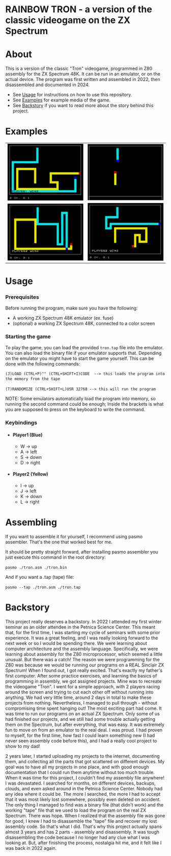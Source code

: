 # RAINBOW TRON - a version of the classic videogame on the ZX Spectrum

# About

This is a version of the classic "Tron" videogame, programmed in Z80 assembly for the ZX Spectrum 48K. It can be run in an emulator, or on the actual device.
The program was first written and assembled in 2022, then disassembled and documented in 2024. 

 * See [Usage](#usage) for instructions on how to use this repository.
 * See [Examples](#examples) for example media of the game.
 * See [Backstory](#backstory) if you want to read more about the story behind this project.

# Examples

<table>
    <tbody>
        <tr>
            <td align="center">
                <img src="media/p1_wins_wall.png" alt="player1_wins_wall" style="width:100%">
            </td>
            <td align="center">
                <img src="media/start.png" alt="start" style="width:100%">
            </td align="center">
        </tr>
        <tr>
            <td align="center">
                <img src="media/p2_wins.png" alt="player2_wins_cut" style="width:100%">
            </td>
            <td align="center">
                <img src="media/p2_wins_wall.png" alt="player2_wins_wall" style="width:100%">
            </td align="center">
        </tr>
    </tbody>
<table>

# Usage

### Prerequisites
Before running the program, make sure you have the following:

* A working ZX Spectrum 48K emulator (ex. fuse)
* (optional) a working ZX Spectrum 48K, connected to a color screen

### Starting the game

To play the game, you can load the provided `tron.tap` file into the emulator.
You can also load the binary file if your emulator supports that.
Depending on the emulator you might have to start the game yourself. This can be done with the following commands:
```
(J)LOAD (CTRL+P)"" (CTRL+SHIFT+I)CODE  --> this loads the program into the memory from the tape

(T)RANDOMIZE (CTRL+SHIFT+L)USR 32768 --> this will run the program
```
NOTE: Some emulators automatically load the program into memory, so running the second command could be enough; Inside the brackets is what you are supposed to press on the keyboard to write the command.

### Keybindings
* #### Player1 (Blue)
  * W -> up
  * A -> left
  * S -> down
  * D -> right
* #### Player2 (Yellow)
  * I -> up
  * J -> left
  * K -> down
  * L -> right

# Assembling

If you want to assemble it for yourself, I recommend using pasmo assembler. That's the one that worked best for me.

It should be pretty straight forward, after installing pasmo assembler you just execute this command in the root directory: 

```pasmo ./tron.asm ./tron.bin```

And if you want a .tap (tape) file:

```pasmo --tap ./tron.asm ./tron.tap```
 
# Backstory

This project really deserves a backstory. In 2022 I attended my first winter seminar as an older attendee in the Petnica Science Center. This meant that, for the first time, I was starting my cycle of seminars with some prior experience. It was a great feeling, and I was really looking forward to the next week or so I would be spending there. We were learning about computer architecture and the assembly language. Specifically, we were learning about assembly for the Z80 microprocessor, which seemed a little unusual. But there was a catch! The reason we were programming for the Z80 was because we would be running our programs on a REAL Sinclair ZX Spectrum! When I found out, I got really excited. That's exactly my father's first computer. After some practice exercises, and learning the basics of programming in assembly, we got assigned projects. Mine was to recreate the videogame "Tron". I went for a simple approach, with 2 players racing around the screen and trying to cut each other off without running into anything. We had very little time, around 2 days in total to make these projects from nothing. Nevertheless, I managed to pull through - without compromising time spent hanging out! The most exciting part had come. It was time to run our programs on an actual ZX Spectrum. Only some of us had finished our projects, and we still had some trouble actually getting them on the Spectrum, but after everything, that was easy. It was extremely fun to move on from an emulator to the real deal. I was proud. I had proven to myself, for the first time, how fast I could learn something new (I had never seen assembly code before this), and I had a really cool project to show to my dad!

2 years later, I started uploading my projects to the internet, documenting them, and collecting all the parts that got scattered on different devices. My goal was to have all my projects in one place, and with good enough documentation that I could run them anytime without too much trouble. When it was time for this project, I couldn't find my assembly file anywhere! I was devastated. I searched for months, on different devices, backups, clouds, and even asked around in the Petnica Science Center. Nobody had any idea where it could be. The more I searched, the more I had to accept that it was most likely lost somewhere, possibly even deleted on accident. The only thing I managed to find was a binary file (that didn't work) and the working "tape" file that we used to load the program on the real ZX Spectrum. There was hope. When I realized that the assembly file was gone for good, I knew I had to disassemble the "tape" file and recover my lost assembly code. So that's what I did. That's why this project actually spans almost 3 years and has 2 parts - assembly and disassembly. It was tough disassembling the code because I no longer had any clue what I was looking at. But, after finishing the process, nostalgia hit me, and it felt like I was back in 2022 again.
